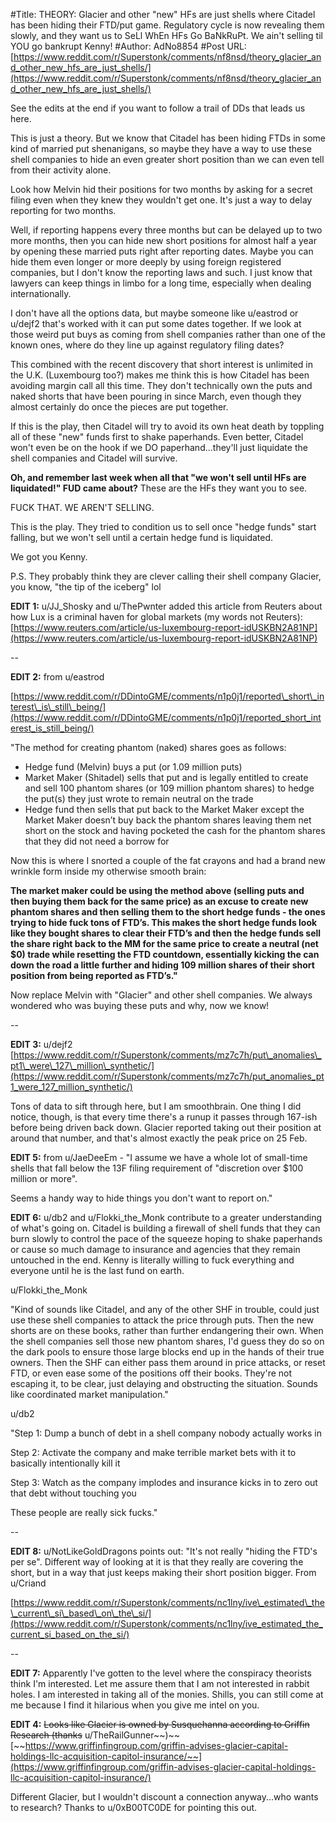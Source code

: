 #Title: THEORY: Glacier and other "new" HFs are just shells where Citadel has been hiding their FTD/put game. Regulatory cycle is now revealing them slowly, and they want us to SeLl WhEn HFs Go BaNkRuPt. We ain't selling til YOU go bankrupt Kenny!
#Author: AdNo8854
#Post URL: [https://www.reddit.com/r/Superstonk/comments/nf8nsd/theory_glacier_and_other_new_hfs_are_just_shells/](https://www.reddit.com/r/Superstonk/comments/nf8nsd/theory_glacier_and_other_new_hfs_are_just_shells/)


See the edits at the end if you want to follow a trail of DDs that leads us here.

This is just a theory. But we know that Citadel has been hiding FTDs in some kind of married put shenanigans, so maybe they have a way to use these shell companies to hide an even greater short position than we can even tell from their activity alone.

Look how Melvin hid their positions for two months by asking for a secret filing even when they knew they wouldn't get one. It's just a way to delay reporting for two months.

Well, if reporting happens every three months but can be delayed up to two more months, then you can hide new short positions for almost half a year by opening these married puts right after reporting dates. Maybe you can hide them even longer or more deeply by using foreign registered companies, but I don't know the reporting laws and such. I just know that lawyers can keep things in limbo for a long time, especially when dealing internationally.

I don't have all the options data, but maybe someone like u/eastrod or u/dejf2 that's worked with it can put some dates together. If we look at those weird put buys as coming from shell companies rather than one of the known ones, where do they line up against regulatory filing dates?

This combined with the recent discovery that short interest is unlimited in the U.K. (Luxembourg too?) makes me think this is how Citadel has been avoiding margin call all this time. They don't technically own the puts and naked shorts that have been pouring in since March, even though they almost certainly do once the pieces are put together.

If this is the play, then Citadel will try to avoid its own heat death by toppling all of these "new" funds first to shake paperhands. Even better, Citadel won't even be on the hook if we DO paperhand...they'll just liquidate the shell companies and Citadel will survive.

**Oh, and remember last week when all that "we won't sell until HFs are liquidated!" FUD came about?** These are the HFs they want you to see.

FUCK THAT. WE AREN'T SELLING.

This is the play. They tried to condition us to sell once "hedge funds" start falling, but we won't sell until a certain hedge fund is liquidated.

We got you Kenny.

P.S. They probably think they are clever calling their shell company Glacier, you know, "the tip of the iceberg" lol

**EDIT 1:** u/JJ_Shosky and u/ThePwnter added this article from Reuters about how Lux is a criminal haven for global markets (my words not Reuters): [https://www.reuters.com/article/us-luxembourg-report-idUSKBN2A81NP](https://www.reuters.com/article/us-luxembourg-report-idUSKBN2A81NP)

\--

**EDIT 2:** from u/eastrod

[https://www.reddit.com/r/DDintoGME/comments/n1p0j1/reported\_short\_interest\_is\_still\_being/](https://www.reddit.com/r/DDintoGME/comments/n1p0j1/reported_short_interest_is_still_being/)

"The method for creating phantom (naked) shares goes as follows:

* Hedge fund (Melvin) buys a put (or 1.09 million puts)
* Market  Maker (Shitadel) sells that put and is legally entitled to create and  sell 100 phantom shares (or 109 million phantom shares) to hedge the  put(s) they just wrote to remain neutral on the trade
* Hedge  fund then sells that put back to the Market Maker except the Market  Maker doesn’t buy back the phantom shares leaving them net short on the  stock and having pocketed the cash for the phantom shares that they did  not need a borrow for

Now this is where I snorted a couple of the fat crayons and had a brand new wrinkle form inside my otherwise smooth brain:

**The  market maker could be using the method above (selling puts and then  buying them back for the same price) as an excuse to create new phantom  shares and then selling them to the short hedge funds - the ones trying  to hide fuck tons of FTD’s. This makes the short hedge funds look like  they bought shares to clear their FTD’s and then the hedge funds sell  the share right back to the MM for the same price to create a neutral  (net $0) trade while resetting the FTD countdown, essentially kicking  the can down the road a little further and hiding 109 million shares of  their short position from being reported as FTD’s."**

Now replace Melvin with "Glacier" and other shell companies. We always wondered who was buying these puts and why, now we know!

\--

**EDIT 3:** u/dejf2 [https://www.reddit.com/r/Superstonk/comments/mz7c7h/put\_anomalies\_pt1\_were\_127\_million\_synthetic/](https://www.reddit.com/r/Superstonk/comments/mz7c7h/put_anomalies_pt1_were_127_million_synthetic/)

Tons of data to sift through here, but I am smoothbrain. One thing I did notice, though, is that every time there's a runup it passes through 167-ish before being driven back down. Glacier reported taking out their position at around that number, and that's almost exactly the peak price on 25 Feb.

**EDIT 5:** from u/JaeDeeEm \- "I  assume we have a whole lot of small-time shells that fall below the 13F  filing requirement of "discretion over $100 million or more".

Seems a handy way to hide things you don't want to report on."

**EDIT 6:** u/db2 and u/Flokki_the_Monk contribute to a greater understanding of what's going on. Citadel is building a firewall of shell funds that they can burn slowly to control the pace of the squeeze hoping to shake paperhands or cause so much damage to insurance and agencies that they remain untouched in the end. Kenny is literally willing to fuck everything and everyone until he is the last fund on earth.

u/Flokki_the_Monk

"Kind  of sounds like Citadel, and any of the other SHF in trouble, could just  use these shell companies to attack the price through puts. Then the  new shorts are on these books, rather than further endangering their  own. When the shell companies sell those new phantom shares, I'd guess  they do so on the dark pools to ensure those large blocks end up in the  hands of their true owners. Then the SHF can either pass them around in  price attacks, or reset FTD, or even ease some of the positions off  their books. They're not escaping it, to be clear, just delaying and  obstructing the situation. Sounds like coordinated market manipulation."

u/db2

"Step 1: Dump a bunch of debt in a shell company nobody actually works in

Step 2: Activate the company and make terrible market bets with it to basically intentionally kill it

Step 3: Watch as the company implodes and insurance kicks in to zero out that debt without touching you

These people are really sick fucks."

\--

**EDIT 8:** u/NotLikeGoldDragons points out: "It's  not really "hiding the FTD's per se".  Different way of looking at it  is that they really are covering the short, but in a way that just keeps  making their short position bigger. From u/Criand

[https://www.reddit.com/r/Superstonk/comments/nc1lny/ive\_estimated\_the\_current\_si\_based\_on\_the\_si/](https://www.reddit.com/r/Superstonk/comments/nc1lny/ive_estimated_the_current_si_based_on_the_si/)

\--

**EDIT 7:** Apparently I've gotten to the level where the conspiracy theorists think I'm interested. Let me assure them that I am not interested in rabbit holes. I am interested in taking all of the monies. Shills, you can still come at me because I find it hilarious when you give me intel on you.

**EDIT 4:** ~~Looks like Glacier is owned by Susquehanna according to Griffin Research (thanks~~ u/TheRailGunner\~\~)\~\~ [~~https://www.griffinfingroup.com/griffin-advises-glacier-capital-holdings-llc-acquisition-capitol-insurance/~~](https://www.griffinfingroup.com/griffin-advises-glacier-capital-holdings-llc-acquisition-capitol-insurance/)

Different Glacier, but I wouldn't discount a connection anyway...who wants to research? Thanks to u/0xB00TC0DE for pointing this out.

&#x200B;
